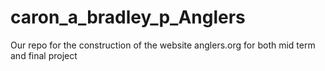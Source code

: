# caron_a_bradley_p_Anglers
Our repo for the construction of the website anglers.org for both mid term and final project
